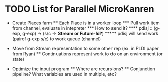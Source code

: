 # TODO List for Parallel MicroKanren

* Create Places farm
** Each Place is in a worker loop
*** Pull work item from channel, evaluate in intepreter
*** How to send it?
**** pdisj :: (g-exp, g-exp) -> (s/c -> __Stream or Future-Id?__)
***** pdisj will send work (pairof g-exp s/c) to work queue (channel)

* Move from Stream representation to some other rep (ex. in PLDI paper from Ryan)
** Continuations represent work to do on an environment (or state)

* Optimize the input program
** Where are recursions?
** Conjunction pipeline? What variables are used in multiple, etc?
